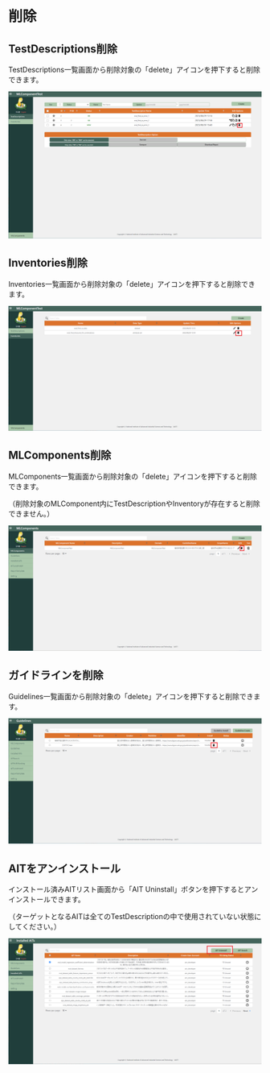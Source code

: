 # 削除

## TestDescriptions削除

TestDescriptions一覧画面から削除対象の「delete」アイコンを押下すると削除できます。

![0101](01/01.png)

## Inventories削除

Inventories一覧画面から削除対象の「delete」アイコンを押下すると削除できます。

![0201](02/01.png)

## MLComponents削除

MLComponents一覧画面から削除対象の「delete」アイコンを押下すると削除できます。

（削除対象のMLComponent内にTestDescriptionやInventoryが存在すると削除できません。）

![0301](03/01.png)

## ガイドラインを削除

Guidelines一覧画面から削除対象の「delete」アイコンを押下すると削除できます。

![0401](04/01.png)

## AITをアンインストール

インストール済みAITリスト画面から「AIT Uninstall」ボタンを押下するとアンインストールできます。

（ターゲットとなるAITは全てのTestDescriptionの中で使用されていない状態にしてください。）

![0501](05/01.png)
